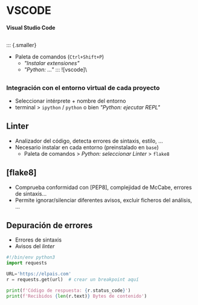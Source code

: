 # VSCODE
#### Visual Studio Code

##
::: {.smaller}
- Paleta de comandos (`Ctrl+Shift+P`)
  + _"Instalar extensiones"_
  + _"Python: ..."_
:::
![vscode]\

##
### Integración con el entorno virtual de cada proyecto

- Seleccionar intérprete + nombre del entorno
- terminal > `ipython` / `python` o bien _"Python: ejecutar REPL"_

## Linter
- Analizador del código, detecta errores de sintaxis, estilo, ...
- Necesario instalar en cada entorno (preinstalado en `base`)
  + Paleta de comandos > _Python: seleccionar Linter_ > `flake8`

## [flake8]
- Comprueba conformidad con [PEP8], complejidad de McCabe, errores de
  sintaxis...
- Permite ignorar/silenciar diferentes avisos, excluir ficheros del análisis,
  ...

## Depuración de errores
- Errores de sintaxis
- Avisos del _linter_
~~~python
#!/bin/env python3
import requests

URL='https://elpais.com'
r = requests.get(url)  # crear un breakpoint aquí

print(f'Código de respuesta: {r.status_code}')
print(f'Recibidos {len(r.text)} Bytes de contenido')
~~~

